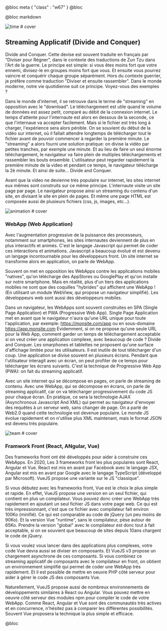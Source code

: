 @bloc meta
{ 
    "class" : "w67" 
}
@bloc

@bloc markdown

![time # cover](/assets/square/streaming.jpg)

## Streaming Applicatif (Divide and Conquer)

Divide and Conquer. Cette devise est souvent traduite en français par "Diviser pour Régner", dans le contexte des traductions de Zun Tzu dans l'Art de la guerre. Le principe est simple: si vous êtes moins fort que votre ennemi, divisez-le en groupes moins fort que vous. Et ensuite vous pourrez vaincre et conquérir chaque groupe séparément. Hors du contexte guerrier, je préfère comme traduction "Diviser et ensuite rassembler". Dans le monde moderne, notre vie quotidienne suit ce principe. Voyez-vous des exemples ?

Dans le monde d'internet, il se retrouve dans le terme de "streaming" en opposition avec le "download". Le téléchargement est utile quand le volume de données est assez petit, comparé au débit de la connexion internet. Le temps d'attente pour l'internaute est alors en dessous de la seconde, ce que l'internaue va accepter facilement. Mais si le fichier est très long à charger, l'expérience sera alors pénible. On se souvient du début de la vidéo sur internet, où il fallait attendre longtemps de télécharger tout le fichier avant de pouvoir commencer à regarder la première minute.
Le "streaming" a alors fourni une solution pratique: on divise la vidéo par petites tranches, par exemple une minute. Et au lieu de faire un seul énorme téléchargement, le navigateur va faire plein de multiples téléchargements et rassembler les bouts ensemble. L'utilisateur peut regarder rapidement la première minute de la video et pendant ce temps, le navigateur télécharge la 2è minute. Et ainsi de suite... Divide and Conquer.

Avant que la video ne devienne très populaire sur internet, les sites internet eux mêmes sont construits sur ce même principe. L'internaute visite un site page par page. Le navigateur propose ainsi un streaming du contenu d'un site, en divisant le site en plein de pages.
Et même une page HTML est composée aussi de plusieurs fichiers (css, js, images, etc...).

![animation # cover](/assets/square/animation.jpg)

### WebApp (Web Application)

Avec l'augmentation progressive de la puissance des processeurs, notamment sur smartphones, les sites internautes deviennent de plus en plus interactifs et animés. C'est le langage Javascript qui permet de coder ces interactions et animations. Javascript a beaucoup évolué et est devenu un langage incontournable pour les développeurs front. Un site internet se transforme alors en application, on parle de WebApp. 

Souvent on met en opposition les WebApps contre les applications mobiles "natives", qu'on télécharge des AppStores ou GooglePlay et qu'on installe sur notre smartphone. Mais en réalité, plus d'un tiers des applications mobiles ne sont que des coquilles "hybrides" qui affichent une WebApp ! (En utilisant un module WebView, qui propose un navigateur simplifié). Les développeurs web sont aussi des développeurs mobiles.

Dans un navigateur, les WebApps sont souvent construites en SPA (Single Page Application) et PWA (Progressive Web App). Single Page Application met en avant que le navigateur n'aura qu'une URL unique pour toute l'application, par exemple: https://monsite.com/app ou en sous-domaine https://app.monsite.com
Evidemment, si on ne propose qu'une seule URL pour la Web App, comment garder un temps de téléchargement acceptable si on veut créer une application complexe, avec beaucoup de code ?
Divide and Conquer.
Les smarphones et tablettes ne proposent qu'une surface d'affichage limitée pour les utilisateurs. Il est inutile de tout télécharger d'un coup. Une application se divise souvent en plusieurs écrans. Pendant que l'utilisateur interagit avec un écran, on peut profiter de ce temps pour télécharger les écrans suivants. C'est la technique de Progressive Web App (PWA): on fait du streaming applicatif.

Avec un site internet qui se décompose en pages, on parle de streaming de contenu.
Avec une WebApp, qui se décompose en écrans, on parle de streaming applicatif, car on va télécharger progressivement du code JS pour chaque écran.
En pratique, ce sera la technologie AJAX (Asynchronous Javascript And XML) qui permet au navigateur d'envoyer des requêtes à un serveur web, sans changer de page. On a parlé de Web2.0 quand cette technologie est devenue populaire. Le monde JS évolue rapidement et on n'utilise plus XML maintenant, mais le format JSON est devenu très populaire.

![team # cover](/assets/square/team.jpg)

### Framwork Front (React, ANgular, Vue)

Des frameworks front ont été développés pour aider à construire ces WebApps. En 2020, Les 3 frameworks front les plus populaires sont React, Angular et Vue. React est mis en avant par Facebook avec le langage JSX, Angular est mis en avant par Google avec le langage TypeScript (développé par Microsoft). VueJS propose une variante sur le JS "classique".

Si vous débutez avec les frameworks front, Vue est le choix le plus simple et rapide. En effet, VueJS propose une version en un seul fichier, qui contient en plus un compilateur. Vous pouvez donc créer une WebApp très rapidement en ajoutant un seul fichier JS dans votre page web.
Ce qui est très impressionnant, c'est que ce fichier avec compilateur fait environ 100Ko (minifié). Ce qui est comparable au code de jQuery (un peu moins de 90Ko). Et la version Vue "runtime", sans le compilateur, pèse autour de 65Ko. Prendre la version "global" avec le compilateur est donc tout à fait acceptable, si on se souvient que beaucoup de sites depuis 10ans chargent le code de jQuery.

Si vous voulez vous lancer dans des applications plus complexes, votre code Vue devra aussi se diviser en composants. Et VueJS v3 propose un chargement asynchrone de ces composants. Si vous combinez ce streaming applicatif de composants avec le compilateur en front, on obtient un environnement simplifié qui permet de coder une WebApp très rapidement. Et il est possible de mettre en oeuvre PHP côté serveur pour aider à gérer le code JS des composants Vue.

Naturellement, VueJS propose aussi de nombreux environnements de développements similaires à React ou Angular. Vous pouvez mettre en oeuvre côté serveur des modules npm pour compiler le code de votre WebApp. Comme React, Angular et Vue sont des communautés très actives et en concurrence, n'hésitez pas à comparer les différentes possibilités. Souvent Vue proposera la technique la plus simple et efficace.

@bloc












